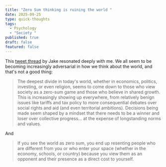 ```yaml
---
title: "Zero Sum thinking is ruining the world "
date: 2025-09-25
type: quick-thoughts
tags:
  - Psychology
  - "Society "
published: true
draft: false
featured: false
---
```

This [tweet thread](https://x.com/EconomPic/status/1971031520862523831) by Jake resonated deeply with me. We all seem to be becoming increasingly adversarial in how we think about the world, and that's not a good thing:

> The deepest divide in today's world, whether in economics, politics, investing, or even religion, seems to come down to those who view society as a zero-sum game and those who believe in shared growth. This is increasingly showing up everywhere, from relatively benign issues like tariffs and tax policy to more consequential debates over social rights and aid (and even territorial ambitions). Decisions being made seem shaped by a mindset that there needs to be a winner and loser over collective progress… at the expense of longstanding norms and values.

And

> If you see the world as zero sum, you end up resenting people who are different from you or who enter your space (whether in the economy, schools, or country) because you view them as an opponent and their presence as a direct cost to yourself.